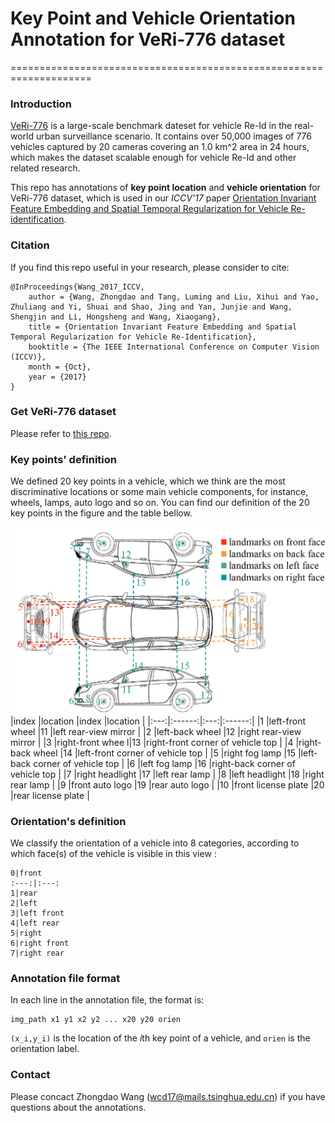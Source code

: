# Key Point and Vehicle Orientation Annotation for VeRi-776 dataset
====================================================================
### Introduction
[VeRi-776](https://github.com/VehicleReId/VeRidataset) is a large-scale benchmark dateset for vehicle Re-Id in the real-world urban surveillance scenario. 
It contains over 50,000 images of 776 vehicles captured by 20 cameras covering an 1.0 km^2 area in 24 hours, which makes the dataset scalable enough for vehicle Re-Id and other related research.

This repo has annotations of **key point location** and **vehicle orientation** for VeRi-776 dataset, which is used in our 
*ICCV'17* paper [Orientation Invariant Feature Embedding and Spatial Temporal Regularization for Vehicle Re-identification](http://openaccess.thecvf.com/content_ICCV_2017/papers/Wang_Orientation_Invariant_Feature_ICCV_2017_paper.pdf).

### Citation

If you find this repo useful in your research, please consider to cite:

	@InProceedings{Wang_2017_ICCV,
		author = {Wang, Zhongdao and Tang, Luming and Liu, Xihui and Yao, Zhuliang and Yi, Shuai and Shao, Jing and Yan, Junjie and Wang, Shengjin and Li, Hongsheng and Wang, Xiaogang},
		title = {Orientation Invariant Feature Embedding and Spatial Temporal Regularization for Vehicle Re-Identification},
		booktitle = {The IEEE International Conference on Computer Vision (ICCV)},
		month = {Oct},
		year = {2017}
	}

### Get VeRi-776 dataset
Please refer to [this repo](https://github.com/VehicleReId/VeRidataset).

### Key points' definition
We defined 20 key points in a vehicle, which we think are the most discriminative locations or some main vehicle components, 
for instance, wheels, lamps, auto logo and so on. You can find our definition of the 20 key points in the figure and the table bellow.

![definetion](figure/keypoint.jpg)
|index |location |index |location |
|:---:|:------:|:---:|:------:|
|1 |left-front wheel |11 |left rear-view mirror |
|2 |left-back wheel |12 |right rear-view mirror |
|3 |right-front whee l|13 |right-front corner of vehicle top |
|4 |right-back wheel |14 |left-front corner of vehicle top |
|5 |right fog lamp |15 |left-back corner of vehicle top |
|6 |left fog lamp |16 |right-back corner of vehicle top |
|7 |right headlight |17 |left rear lamp |
|8 |left headlight |18 |right rear lamp |
|9 |front auto logo |19 |rear auto logo |
|10 |front license plate |20 |rear license plate |

### Orientation's definition

We classify the orientation of a vehicle into 8 categories, according to which face(s) of the vehicle is visible in this view :

	0|front 
	:---:|:---:
	1|rear
	2|left
	3|left front
	4|left rear
	5|right
	6|right front
	7|right rear

### Annotation file format

In each line in the annotation file, the format is:
```Shell
img_path x1 y1 x2 y2 ... x20 y20 orien
```
```(x_i,y_i)``` is the location of the *i*th key point of a vehicle, and ```orien``` is the orientation label.

### Contact
Please concact Zhongdao Wang (wcd17@mails.tsinghua.edu.cn) if you have questions about the annotations.